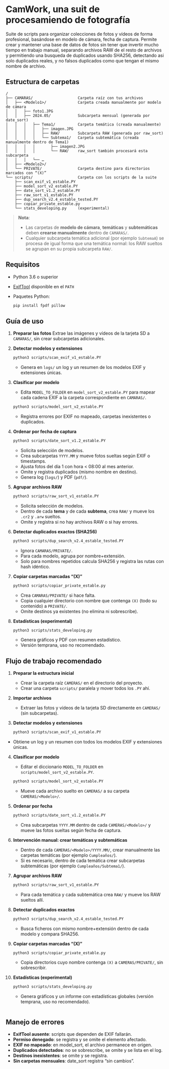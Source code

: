 # CamWork, una suit de procesamiendo de fotografía

Suite de scripts para organizar colecciones de fotos y vídeos de forma profesional, basándose en modelo de cámara, fecha de captura. Permite crear y mantener una base de datos de fotos sin tener que invertir mucho tiempo en trabajo manual, separando archivos RAW de el resto de archivos y permitiendo una busqueda de duplicados usando SHA256, detectando asi solo duplicados reales, y no falsos duplicados como que tengan el mismo nombre de archivo.

## Estructura de carpetas

```text
/
├── CAMARAS/                    Carpeta raíz con tus archivos
│   ├── <Modelo1>/              Carpeta creada manualmente por modelo de cámara
│   │   ├── foto1.JPG
│   │   ├── 2024.05/            Subcarpeta mensual (generada por date_sort)
│   │   │   ├── Tema1/          Carpeta temática (creada manualmente)
│   │   │   │   ├── imagen.JPG
│   │   │   │   ├── RAW/        Subcarpeta RAW (generada por raw_sort)
│   │   │   │   └── Subtema1/   Carpeta subtemática (creada manualmente dentro de Tema1)
│   │   │   │       ├── imagen2.JPG
│   │   │   │       └── RAW/    raw_sort también procesará esta subcarpeta
│   │   │   └── …
│   ├── <Modelo2>/
│   └── PRIVATE/                Carpeta destino para directorios marcados con “(X)”
└── scripts/                    Carpeta con los scripts de la suite
    ├── scan_exif_v1_estable.PY
    ├── model_sort_v2_estable.PY
    ├── date_sort_v1.2_estable.PY
    ├── raw_sort_v1_estable.PY
    ├── dup_search_v2.4_estable_tested.PY
    ├── copiar_private_estable.py
    └── stats_developing.py     (experimental)
````

> **Nota**:
>
> * Las carpetas de **modelo de cámara**, **temáticas** y **subtemáticas** deben **crearse manualmente** dentro de `CAMARAS/`.
> * Cualquier subcarpeta temática adicional (por ejemplo `SubtemaA`) se procesa de igual forma que una temática normal: los RAW sueltos se agrupan en su propia subcarpeta `RAW/`.

## Requisitos

* Python 3.6 o superior
* [ExifTool](https://exiftool.org/) disponible en el `PATH`
* Paquetes Python:

  ```bash
  pip install fpdf pillow
  ```

## Guía de uso

1. **Preparar las fotos**
   Extrae las imágenes y vídeos de la tarjeta SD a `CAMARAS/`, sin crear subcarpetas adicionales.

2. **Detectar modelos y extensiones**

   ```bash
   python3 scripts/scan_exif_v1_estable.PY
   ```

   * Genera en `logs/` un log y un resumen de los modelos EXIF y extensiones únicas.

3. **Clasificar por modelo**

   * Edita `MODEL_TO_FOLDER` en `model_sort_v2_estable.PY` para mapear cada cadena EXIF a la carpeta correspondiente en `CAMARAS/`.

   ```bash
   python3 scripts/model_sort_v2_estable.PY
   ```

   * Registra errores por EXIF no mapeado, carpetas inexistentes o duplicados.

4. **Ordenar por fecha de captura**

   ```bash
   python3 scripts/date_sort_v1.2_estable.PY
   ```

   * Solicita selección de modelos.
   * Crea subcarpetas `YYYY.MM` y mueve fotos sueltas según EXIF o timestamps.
   * Ajusta fotos del día 1 con hora < 08:00 al mes anterior.
   * Omite y registra duplicados (mismo nombre en destino).
   * Genera log (`logs/`) y PDF (`pdf/`).

5. **Agrupar archivos RAW**

   ```bash
   python3 scripts/raw_sort_v1_estable.PY
   ```

   * Solicita selección de modelos.
   * Dentro de cada **tema** y de cada **subtema**, crea `RAW/` y mueve los `.cr2` y `.arw` sueltos.
   * Omite y registra si no hay archivos RAW o si hay errores.

6. **Detectar duplicados exactos (SHA256)**

   ```bash
   python3 scripts/dup_search_v2.4_estable_tested.PY
   ```

   * Ignora `CAMARAS/PRIVATE/`.
   * Para cada modelo, agrupa por nombre+extensión.
   * Solo para nombres repetidos calcula SHA256 y registra las rutas con hash idéntico.

7. **Copiar carpetas marcadas “(X)”**

   ```bash
   python3 scripts/copiar_private_estable.py
   ```

   * Crea `CAMARAS/PRIVATE/` si hace falta.
   * Copia cualquier directorio con nombre que contenga `(X)` (todo su contenido) a `PRIVATE/`.
   * Omite destinos ya existentes (no elimina ni sobrescribe).

8. **Estadísticas (experimental)**

   ```bash
   python3 scripts/stats_developing.py
   ```

   * Genera gráficos y PDF con resumen estadístico.
   * Versión temprana, uso no recomendado.

## Flujo de trabajo recomendado

1. **Preparar la estructura inicial**  
   - Crear la carpeta raíz `CAMERAS/` en el directorio del proyecto.  
   - Crear una carpeta `scripts/` paralela y mover todos los `.PY` ahí.

2. **Importar archivos**  
   - Extraer las fotos y vídeos de la tarjeta SD directamente en `CAMERAS/` (sin subcarpetas).

3. **Detectar modelos y extensiones**  
   ```bash
   python3 scripts/scan_exif_v1_estable.PY

* Obtiene un log y un resumen con todos los modelos EXIF y extensiones únicas.

4. **Clasificar por modelo**

   * Editar el diccionario `MODEL_TO_FOLDER` en `scripts/model_sort_v2_estable.PY`.

   ```bash
   python3 scripts/model_sort_v2_estable.PY
   ```

   * Mueve cada archivo suelto en `CAMERAS/` a su carpeta `CAMERAS/<Modelo>/`.

5. **Ordenar por fecha**

   ```bash
   python3 scripts/date_sort_v1.2_estable.PY
   ```

   * Crea subcarpetas `YYYY.MM` dentro de cada `CAMERAS/<Modelo>/` y mueve las fotos sueltas según fecha de captura.

6. **Intervención manual: crear temáticas y subtemáticas**

   * Dentro de cada `CAMERAS/<Modelo>/YYYY.MM/`, crear manualmente las carpetas temáticas (por ejemplo `Cumpleaños/`).
   * Si es necesario, dentro de cada temática crear subcarpetas subtemáticas (por ejemplo `Cumpleaños/Subtema1/`).

7. **Agrupar archivos RAW**

   ```bash
   python3 scripts/raw_sort_v1_estable.PY
   ```

   * Para cada temática y cada subtemática crea `RAW/` y mueve los RAW sueltos allí.

8. **Detectar duplicados exactos**

   ```bash
   python3 scripts/dup_search_v2.4_estable_tested.PY
   ```

   * Busca ficheros con mismo nombre+extensión dentro de cada modelo y compara SHA256.

9. **Copiar carpetas marcadas “(X)”**

   ```bash
   python3 scripts/copiar_private_estable.py
   ```

   * Copia directorios cuyo nombre contenga `(X)` a `CAMERAS/PRIVATE/`, sin sobrescribir.

10. **Estadísticas (experimental)**

    ```bash
    python3 scripts/stats_developing.py
    ```

    * Genera gráficos y un informe con estadísticas globales (versión temprana, uso no recomendado).

```
```


## Manejo de errores

* **ExifTool ausente**: scripts que dependen de EXIF fallarán.
* **Permiso denegado**: se registra y se omite el elemento afectado.
* **EXIF no mapeado**: en model\_sort, el archivo permanece en origen.
* **Duplicados detectados**: no se sobrescribe, se omite y se lista en el log.
* **Destinos inexistentes**: se omite y se registra.
* **Sin carpetas mensuales**: date\_sort registra “sin cambios”.
